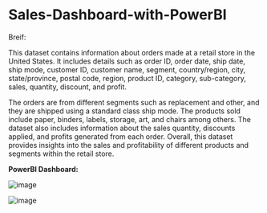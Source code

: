 # Sales-Dashboard-with-PowerBI

Breif:

This dataset contains information about orders made at a retail store in the United States. It includes details such as order ID, order date, ship date, ship mode, customer ID, customer name, segment, country/region, city, state/province, postal code, region, product ID, category, sub-category, sales, quantity, discount, and profit.

The orders are from different segments such as replacement and other, and they are shipped using a standard class ship mode. The products sold include paper, binders, labels, storage, art, and chairs among others. The dataset also includes information about the sales quantity, discounts applied, and profits generated from each order. Overall, this dataset provides insights into the sales and profitability of different products and segments within the retail store.

**PowerBI Dashboard:**

![image](https://github.com/Gowthamp1643/Sales-Dashboard-with-PowerBI-/assets/160050983/73a47075-f96f-49f5-8967-f3d036f2573a)

![image](https://github.com/Gowthamp1643/Sales-Dashboard-with-PowerBI-/assets/160050983/179a16de-d805-4b98-b3a4-a6c23b8e38e5)
